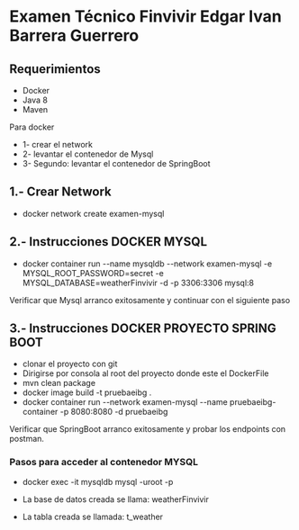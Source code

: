 # Examen Técnico Finvivir Edgar Ivan Barrera Guerrero

## Requerimientos

* Docker
* Java 8
* Maven

Para docker
* 1- crear el network
* 2- levantar el contenedor de Mysql
* 3- Segundo: levantar el contenedor de SpringBoot

## 1.- Crear Network

* docker network create examen-mysql

## 2.- Instrucciones DOCKER MYSQL

* docker container run --name mysqldb --network examen-mysql -e MYSQL_ROOT_PASSWORD=secret -e MYSQL_DATABASE=weatherFinvivir -d -p 3306:3306 mysql:8

Verificar que Mysql arranco exitosamente y continuar con el siguiente paso


## 3.- Instrucciones DOCKER PROYECTO SPRING BOOT

* clonar el proyecto con git
* Dirigirse por consola al root del proyecto donde este el DockerFile
* mvn clean package
* docker image build -t pruebaeibg .
* docker container run --network examen-mysql --name pruebaeibg-container -p 8080:8080 -d pruebaeibg

Verificar que SpringBoot arranco exitosamente y probar los endpoints con postman.

### Pasos para acceder al contenedor MYSQL

* docker exec -it mysqldb mysql -uroot -p

* La base de datos creada se llama: weatherFinvivir
* La tabla creada se llamada: t_weather